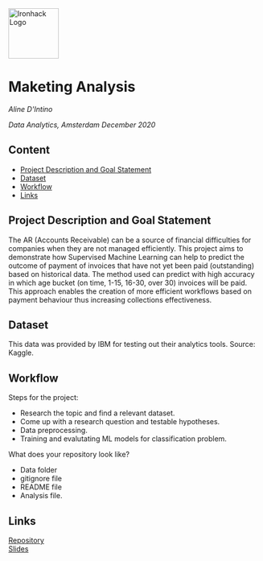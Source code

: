 <img src="https://bit.ly/2VnXWr2" alt="Ironhack Logo" width="100"/>

# Maketing Analysis
*Aline D'Intino*

*Data Analytics, Amsterdam December 2020*

## Content
- [Project Description and Goal Statement](#project-description)
- [Dataset](#dataset)
- [Workflow](#workflow)
- [Links](#links)


## Project Description and Goal Statement
The AR (Accounts Receivable) can be a source of financial difficulties for companies when they are not managed efficiently.
This project aims to demonstrate how Supervised Machine Learning can help to predict the outcome of payment of invoices that have not yet been paid (outstanding) based on historical data.
The method used can predict with high accuracy in which age bucket (on time, 1-15, 16-30, over 30) invoices will be paid.
This approach enables the creation of more efficient workflows based on payment behaviour thus increasing collections effectiveness.

## Dataset
This data was provided by IBM for testing out their analytics tools. Source: Kaggle.


## Workflow
Steps for the project:
- Research the topic and find a relevant dataset.
- Come up with a research question and testable hypotheses.
- Data preprocessing.
- Training and evalutating ML models for classification problem.


What does your repository look like?
- Data folder
- gitignore file
- README file
- Analysis file.

## Links
[Repository](https://github.com/alinedintino/project5-ML)  
[Slides](https://docs.google.com/presentation/d/1-PWgyg2tmYFaDOfTAVMDPsWnv6YL1DEOtKsHr4P-itw/edit?usp=sharing)  
